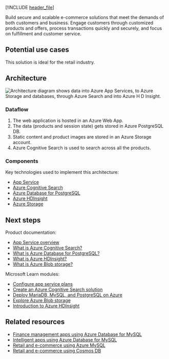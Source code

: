 [!INCLUDE [header_file](../../../includes/sol-idea-header.md)]

Build secure and scalable e-commerce solutions that meet the demands of both customers and business. Engage customers through customized products and offers, process transactions quickly and securely, and focus on fulfillment and customer service.

## Potential use cases

This solution is ideal for the retail industry.

## Architecture

![Architecture diagram shows data into Azure App Services, to Azure Storage and databases, through Azure Search and into Azure H D Insight.](../media/retail-and-ecommerce-using-azure-database-for-postgresql.svg)

### Dataflow

1. The web application is hosted in an Azure Web App.
1. The data (products and session state) gets stored in Azure PostgreSQL DB.
1. Static content and product images are stored in an Azure Storage account.
1. Azure Cognitive Search is used to search across all the products.

### Components

Key technologies used to implement this architecture:

- [App Service](https://azure.microsoft.com/services/app-service)
- [Azure Cognitive Search](https://azure.microsoft.com/services/search)
- [Azure Database for PostgreSQL](https://azure.microsoft.com/services/postgresql)
- [Azure HDInsight](https://azure.microsoft.com/services/hdinsight)
- [Azure Storage](https://azure.microsoft.com/product-categories/storage)

## Next steps

Product documentation:

- [App Service overview](/azure/app-service/overview)
- [What is Azure Cognitive Search?](/azure/cloud-adoption-framework/innovate/best-practices/cognitive-search)
- [What is Azure Database for PostgreSQL?](/azure/postgresql/overview)
- [What is Azure HDInsight?](/azure/hdinsight/hdinsight-overview)
- [What is Azure Blob storage?](/azure/storage/blobs/storage-blobs-overview)

Microsoft Learn modules:

- [Configure app service plans](/learn/modules/configure-app-service-plans)
- [Create an Azure Cognitive Search solution](/learn/modules/create-azure-cognitive-search-solution)
- [Deploy MariaDB, MySQL, and PostgreSQL on Azure](/learn/modules/deploy-mariadb-mysql-postgresql-azure)
- [Explore Azure Blob storage](/learn/modules/explore-azure-blob-storage)
- [Introduction to Azure HDInsight](/learn/modules/intro-to-azure-hdinsight)

## Related resources

- [Finance management apps using Azure Database for MySQL](finance-management-apps-using-azure-database-for-mysql.yml)
- [Intelligent apps using Azure Database for MySQL](intelligent-apps-using-azure-database-for-mysql.yml)
- [Retail and e-commerce using Azure MySQL](retail-and-ecommerce-using-azure-database-for-mysql.yml)
- [Retail and e-commerce using Cosmos DB](retail-and-e-commerce-using-cosmos-db.yml)
